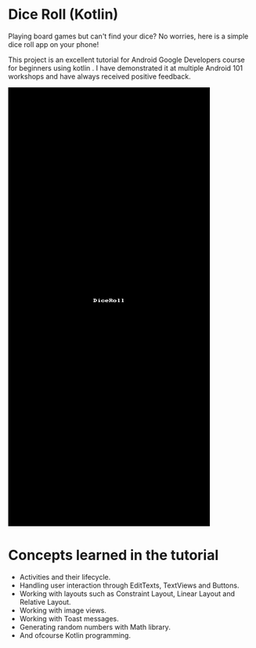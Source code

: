 # Dice Roll (Kotlin)
Playing board games but can't find your dice? No worries, here is a simple dice roll app on your phone!

This project is an excellent tutorial for Android Google Developers course for beginners using kotlin . I have demonstrated it at multiple Android 101 workshops and have always received positive feedback.


<img src='https://github.com/Ahmedsafwat101/Dice_Roller/blob/master/DiceRoll.gif' title='Video Walkthrough' width='' alt='Video Walkthrough' />


# Concepts learned in the tutorial
* Activities and their lifecycle.
* Handling user interaction through EditTexts, TextViews and Buttons.
* Working with layouts such as Constraint Layout, Linear Layout and Relative Layout.
* Working with image views.
* Working with Toast messages.
* Generating random numbers with Math library.
* And ofcourse Kotlin programming.


